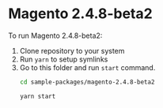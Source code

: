 # Magento 2.4.8-beta2

To run Magento 2.4.8-beta2:

1. Clone repository to your system
2. Run `yarn` to setup symlinks
3. Go to this folder and run `start` command.
    ```bash
    cd sample-packages/magento-2.4.8-beta2

    yarn start
    ```